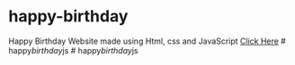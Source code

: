 # happy-birthday
Happy Birthday Website made using Html, css and JavaScript
<a href="https://programmergaurav.me/happy-birthday/?name=Gaurav" target="blank">Click Here</a>
#   h a p p y _ b i r t h d a y _ j s  
 #   h a p p y _ b i r t h d a y _ j s  
 